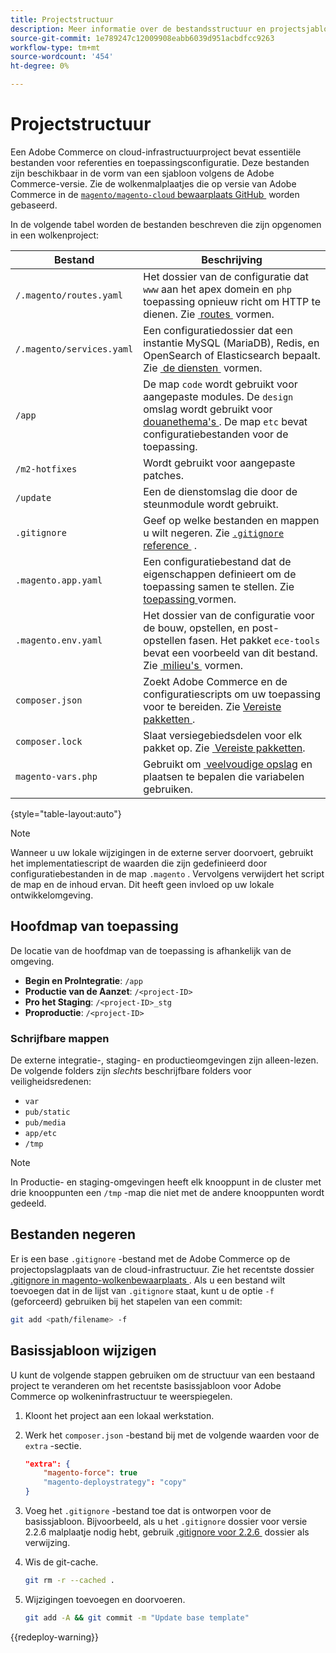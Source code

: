 ```yaml
---
title: Projectstructuur
description: Meer informatie over de bestandsstructuur en projectsjablonen voor Adobe Commerce op cloudinfrastructuur.
source-git-commit: 1e789247c12009908eabb6039d951acbdfcc9263
workflow-type: tm+mt
source-wordcount: '454'
ht-degree: 0%

---
```


# Projectstructuur

Een Adobe Commerce on cloud-infrastructuurproject bevat essentiële bestanden voor referenties en toepassingsconfiguratie. Deze bestanden zijn beschikbaar in de vorm van een sjabloon volgens de Adobe Commerce-versie. Zie de wolkenmalplaatjes die op versie van Adobe Commerce in de [`magento/magento-cloud` bewaarplaats GitHub &#x200B;](https://github.com/magento/magento-cloud) worden gebaseerd.

In de volgende tabel worden de bestanden beschreven die zijn opgenomen in een wolkenproject:

| Bestand | Beschrijving |
| ------------------------- | ------------ |
| `/.magento/routes.yaml` | Het dossier van de configuratie dat `www` aan het apex domein en `php` toepassing opnieuw richt om HTTP te dienen. Zie [&#x200B; routes &#x200B;](../routes/routes-yaml.md) vormen. |
| `/.magento/services.yaml` | Een configuratiedossier dat een instantie MySQL (MariaDB), Redis, en OpenSearch of Elasticsearch bepaalt. Zie [&#x200B; de diensten &#x200B;](../services/services-yaml.md) vormen. |
| `/app` | De map `code` wordt gebruikt voor aangepaste modules. De `design` omslag wordt gebruikt voor [&#x200B; douanethema&#39;s &#x200B;](../store/custom-theme.md). De map `etc` bevat configuratiebestanden voor de toepassing. |
| `/m2-hotfixes` | Wordt gebruikt voor aangepaste patches. |
| `/update` | Een de dienstomslag die door de steunmodule wordt gebruikt. |
| `.gitignore` | Geef op welke bestanden en mappen u wilt negeren. Zie [`.gitignore` reference &#x200B;](#ignoring-files) . |
| `.magento.app.yaml` | Een configuratiebestand dat de eigenschappen definieert om de toepassing samen te stellen. Zie [&#x200B; toepassing &#x200B;](../application/configure-app-yaml.md) vormen. |
| `.magento.env.yaml` | Het dossier van de configuratie voor de bouw, opstellen, en post-opstellen fasen. Het pakket `ece-tools` bevat een voorbeeld van dit bestand. Zie [&#x200B; milieu&#39;s &#x200B;](../environment/configure-env-yaml.md) vormen. |
| `composer.json` | Zoekt Adobe Commerce en de configuratiescripts om uw toepassing voor te bereiden. Zie [&#x200B; Vereiste pakketten &#x200B;](../development/overview.md#required-packages). |
| `composer.lock` | Slaat versiegebiedsdelen voor elk pakket op. Zie [&#x200B; Vereiste pakketten &#x200B;](../development/overview.md#required-packages). |
| `magento-vars.php` | Gebruikt om [&#x200B; veelvoudige opslag &#x200B;](../store/multiple-sites.md) en plaatsen te bepalen die variabelen gebruiken. |

{style="table-layout:auto"}

>[!NOTE]
>
>Wanneer u uw lokale wijzigingen in de externe server doorvoert, gebruikt het implementatiescript de waarden die zijn gedefinieerd door configuratiebestanden in de map `.magento` . Vervolgens verwijdert het script de map en de inhoud ervan. Dit heeft geen invloed op uw lokale ontwikkelomgeving.

## Hoofdmap van toepassing

De locatie van de hoofdmap van de toepassing is afhankelijk van de omgeving.

- **Begin en ProIntegratie**: `/app`
- **Productie van de Aanzet**: `/<project-ID>`
- **Pro het Staging**: `/<project-ID>_stg`
- **Proproductie**: `/<project-ID>`

### Schrijfbare mappen

De externe integratie-, staging- en productieomgevingen zijn alleen-lezen. De volgende folders zijn *slechts* beschrijfbare folders voor veiligheidsredenen:

- `var`
- `pub/static`
- `pub/media`
- `app/etc`
- `/tmp`

>[!NOTE]
>
>In Productie- en staging-omgevingen heeft elk knooppunt in de cluster met drie knooppunten een `/tmp` -map die niet met de andere knooppunten wordt gedeeld.

## Bestanden negeren

Er is een base `.gitignore` -bestand met de Adobe Commerce op de projectopslagplaats van de cloud-infrastructuur. Zie het recentste dossier [.gitignore in magento-wolkenbewaarplaats &#x200B;](https://github.com/magento/magento-cloud/blob/master/.gitignore). Als u een bestand wilt toevoegen dat in de lijst van `.gitignore` staat, kunt u de optie `-f` (geforceerd) gebruiken bij het stapelen van een commit:

```bash
git add <path/filename> -f
```

## Basissjabloon wijzigen

U kunt de volgende stappen gebruiken om de structuur van een bestaand project te veranderen om het recentste basissjabloon voor Adobe Commerce op wolkeninfrastructuur te weerspiegelen.

1. Kloont het project aan een lokaal werkstation.

1. Werk het `composer.json` -bestand bij met de volgende waarden voor de `extra` -sectie.

   ```json
   "extra": {
       "magento-force": true
       "magento-deploystrategy": "copy"
   }
   ```

1. Voeg het `.gitignore` -bestand toe dat is ontworpen voor de basissjabloon. Bijvoorbeeld, als u het `.gitignore` dossier voor versie 2.2.6 malplaatje nodig hebt, gebruik [&#x200B; .gitignore voor 2.2.6 &#x200B;](https://github.com/magento/magento-cloud/blob/2.2.6/.gitignore) dossier als verwijzing.

1. Wis de git-cache.

   ```bash
   git rm -r --cached .
   ```

1. Wijzigingen toevoegen en doorvoeren.

   ```bash
   git add -A && git commit -m "Update base template"
   ```

{{redeploy-warning}}
